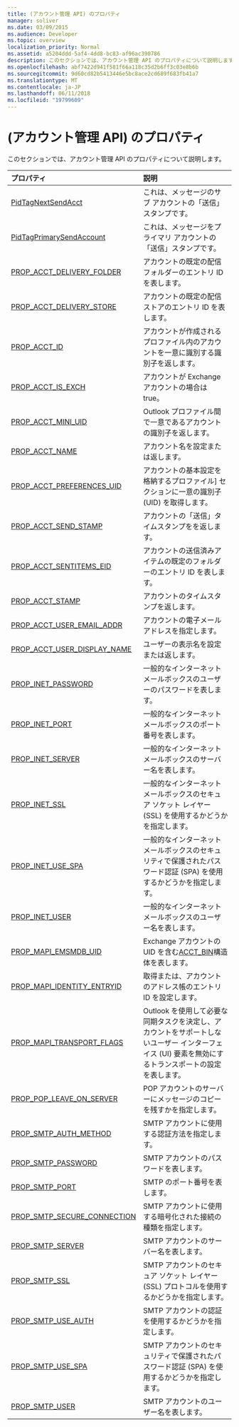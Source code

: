 ```yaml
---
title: (アカウント管理 API) のプロパティ
manager: soliver
ms.date: 03/09/2015
ms.audience: Developer
ms.topic: overview
localization_priority: Normal
ms.assetid: a5204ddd-5af4-4dd8-bc83-af96ac390786
description: このセクションでは、アカウント管理 API のプロパティについて説明します。
ms.openlocfilehash: abf7422d941f581f66a118c35d2b6ff3c03e8b6b
ms.sourcegitcommit: 9d60cd82b5413446e5bc8ace2cd689f683fb41a7
ms.translationtype: MT
ms.contentlocale: ja-JP
ms.lasthandoff: 06/11/2018
ms.locfileid: "19799609"
---
```

# <a name="properties-account-management-api"></a>(アカウント管理 API) のプロパティ

このセクションでは、アカウント管理 API のプロパティについて説明します。
  
|**プロパティ**|**説明**|
|:-----|:-----|
|[PidTagNextSendAcct](pidtagnextsendacct.md) <br/> |これは、メッセージのサブ アカウントの「送信」スタンプです。  <br/> |
|[PidTagPrimarySendAccount](pidtagprimarysendaccount.md) <br/> |これは、メッセージをプライマリ アカウントの「送信」スタンプです。  <br/> |
|[PROP_ACCT_DELIVERY_FOLDER](prop_acct_delivery_folder.md) <br/> |アカウントの既定の配信フォルダーのエントリ ID を表します。  <br/> |
|[PROP_ACCT_DELIVERY_STORE](prop_acct_delivery_store.md) <br/> |アカウントの既定の配信ストアのエントリ ID を表します。  <br/> |
|[PROP_ACCT_ID](prop_acct_id.md) <br/> |アカウントが作成されるプロファイル内のアカウントを一意に識別する識別子を返します。  <br/> |
|[PROP_ACCT_IS_EXCH](prop_acct_is_exch.md) <br/> |アカウントが Exchange アカウントの場合は true。  <br/> |
|[PROP_ACCT_MINI_UID](prop_acct_mini_uid.md) <br/> |Outlook プロファイル間で一意であるアカウントの識別子を返します。  <br/> |
|[PROP_ACCT_NAME](prop_acct_name.md) <br/> |アカウント名を設定または返します。  <br/> |
|[PROP_ACCT_PREFERENCES_UID](prop_acct_preferences_uid.md) <br/> |アカウントの基本設定を格納するプロファイル] セクションに一意の識別子 (UID) を取得します。  <br/> |
|[PROP_ACCT_SEND_STAMP](prop_acct_send_stamp.md) <br/> |アカウントの「送信」タイムスタンプをを返します。  <br/> |
|[PROP_ACCT_SENTITEMS_EID](prop_acct_sentitems_eid.md) <br/> |アカウントの送信済みアイテムの既定のフォルダーのエントリ ID を表します。  <br/> |
|[PROP_ACCT_STAMP](prop_acct_stamp.md) <br/> |アカウントのタイムスタンプを返します。  <br/> |
|[PROP_ACCT_USER_EMAIL_ADDR](prop_acct_user_email_addr.md) <br/> |アカウントの電子メール アドレスを指定します。  <br/> |
|[PROP_ACCT_USER_DISPLAY_NAME](prop_acct_user_display_name.md) <br/> |ユーザーの表示名を設定または返します。  <br/> |
|[PROP_INET_PASSWORD](prop_inet_password.md) <br/> |一般的なインターネット メールボックスのユーザーのパスワードを表します。  <br/> |
|[PROP_INET_PORT](prop_inet_port.md) <br/> |一般的なインターネット メールボックスのポート番号を表します。  <br/> |
|[PROP_INET_SERVER](prop_inet_server.md) <br/> |一般的なインターネット メールボックスのサーバー名を表します。  <br/> |
|[PROP_INET_SSL](prop_inet_ssl.md) <br/> |一般的なインターネット メールボックスのセキュア ソケット レイヤー (SSL) を使用するかどうかを指定します。  <br/> |
|[PROP_INET_USE_SPA](prop_inet_use_spa.md) <br/> |一般的なインターネット メールボックスのセキュリティで保護されたパスワード認証 (SPA) を使用するかどうかを指定します。  <br/> |
|[PROP_INET_USER](prop_inet_user.md) <br/> |一般的なインターネット メールボックスのユーザー名を表します。  <br/> |
|[PROP_MAPI_EMSMDB_UID](prop_mapi_emsmdb_uid.md) <br/> |Exchange アカウントの UID を含む[ACCT_BIN](acct_bin.md)構造体を表します。  <br/> |
|[PROP_MAPI_IDENTITY_ENTRYID](prop_mapi_identity_entryid.md) <br/> |取得または、アカウントのアドレス帳のエントリ ID を設定します。  <br/> |
|[PROP_MAPI_TRANSPORT_FLAGS](prop_mapi_transport_flags.md) <br/> |Outlook を使用して必要な同期タスクを決定し、アカウントをサポートしないユーザー インターフェイス (UI) 要素を無効にするトランスポートの設定を表します。  <br/> |
|[PROP_POP_LEAVE_ON_SERVER](prop_pop_leave_on_server.md) <br/> |POP アカウントのサーバーにメッセージのコピーを残すかを指定します。  <br/> |
|[PROP_SMTP_AUTH_METHOD](prop_smtp_auth_method.md) <br/> |SMTP アカウントに使用する認証方法を指定します。  <br/> |
|[PROP_SMTP_PASSWORD](prop_smtp_password.md) <br/> |SMTP アカウントのパスワードを表します。  <br/> |
|[PROP_SMTP_PORT](prop_smtp_port.md) <br/> |SMTP のポート番号を表します。  <br/> |
|[PROP_SMTP_SECURE_CONNECTION](prop_smtp_secure_connection.md) <br/> |SMTP アカウントに使用する暗号化された接続の種類を指定します。  <br/> |
|[PROP_SMTP_SERVER](prop_smtp_server.md) <br/> |SMTP アカウントのサーバー名を表します。  <br/> |
|[PROP_SMTP_SSL](prop_smtp_ssl.md) <br/> |SMTP アカウントのセキュア ソケット レイヤー (SSL) プロトコルを使用するかどうかを指定します。  <br/> |
|[PROP_SMTP_USE_AUTH](prop_smtp_use_auth.md) <br/> |SMTP アカウントの認証を使用するかどうかを指定します。  <br/> |
|[PROP_SMTP_USE_SPA](prop_smtp_use_spa.md) <br/> |SMTP アカウントのセキュリティで保護されたパスワード認証 (SPA) を使用するかどうかを指定します。  <br/> |
|[PROP_SMTP_USER](prop_smtp_user.md) <br/> |SMTP アカウントのユーザー名を表します。  <br/> |
   

